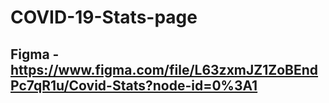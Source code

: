 # COVID-19-Stats-page

## Figma - https://www.figma.com/file/L63zxmJZ1ZoBEndPc7qR1u/Covid-Stats?node-id=0%3A1

